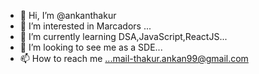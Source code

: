 - 👋 Hi, I’m @ankanthakur
- 👀 I’m interested in Marcadors ...
- 🌱 I’m currently learning DSA,JavaScript,ReactJS...
- 💞️ I’m looking to see me as a SDE...
- 📫 How to reach me ...mail-thakur.ankan99@gmail.com


<!---
ankanthakur99/ankanthakur99 is a ✨ special ✨ repository because its `README.md` (this file) appears on your GitHub profile.
You can click the Preview link to take a look at your changes.
--->
